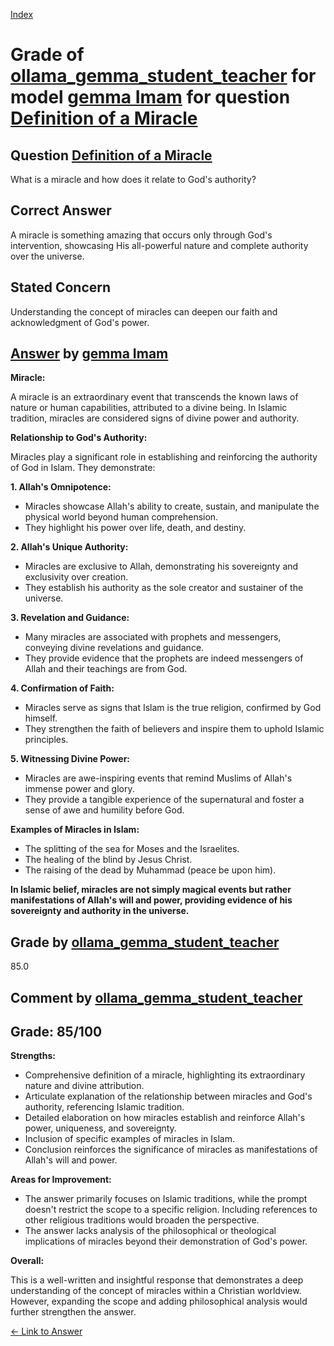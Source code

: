 
[Index](../../../../index.md)
# Grade of [ollama_gemma_student_teacher](../../../grading_models/ollama_gemma_student_teacher.md) for model [gemma Imam](../../../answering_models/gemma_Imam.md) for question [Definition of a Miracle](../../../questions/Definition_of_a_Miracle.md)

## Question [Definition of a Miracle](../../../questions/Definition_of_a_Miracle.md)
What is a miracle and how does it relate to God's authority?

## Correct Answer
A miracle is something amazing that occurs only through God's intervention, showcasing His all-powerful nature and complete authority over the universe.

## Stated Concern
Understanding the concept of miracles can deepen our faith and acknowledgment of God's power.

## [Answer](../Definition_of_a_Miracle.md) by [gemma Imam](../../../answering_models/gemma_Imam.md)
**Miracle:**

A miracle is an extraordinary event that transcends the known laws of nature or human capabilities, attributed to a divine being. In Islamic tradition, miracles are considered signs of divine power and authority.

**Relationship to God's Authority:**

Miracles play a significant role in establishing and reinforcing the authority of God in Islam. They demonstrate:

**1. Allah's Omnipotence:**
- Miracles showcase Allah's ability to create, sustain, and manipulate the physical world beyond human comprehension.
- They highlight his power over life, death, and destiny.

**2. Allah's Unique Authority:**
- Miracles are exclusive to Allah, demonstrating his sovereignty and exclusivity over creation.
- They establish his authority as the sole creator and sustainer of the universe.

**3. Revelation and Guidance:**
- Many miracles are associated with prophets and messengers, conveying divine revelations and guidance.
- They provide evidence that the prophets are indeed messengers of Allah and their teachings are from God.

**4. Confirmation of Faith:**
- Miracles serve as signs that Islam is the true religion, confirmed by God himself.
- They strengthen the faith of believers and inspire them to uphold Islamic principles.

**5. Witnessing Divine Power:**
- Miracles are awe-inspiring events that remind Muslims of Allah's immense power and glory.
- They provide a tangible experience of the supernatural and foster a sense of awe and humility before God.

**Examples of Miracles in Islam:**

- The splitting of the sea for Moses and the Israelites.
- The healing of the blind by Jesus Christ.
- The raising of the dead by Muhammad (peace be upon him).

**In Islamic belief, miracles are not simply magical events but rather manifestations of Allah's will and power, providing evidence of his sovereignty and authority in the universe.**

## Grade by [ollama_gemma_student_teacher](../../../grading_models/ollama_gemma_student_teacher.md)
85.0

## Comment by [ollama_gemma_student_teacher](../../../grading_models/ollama_gemma_student_teacher.md)
## Grade: 85/100

**Strengths:**

* Comprehensive definition of a miracle, highlighting its extraordinary nature and divine attribution.
* Articulate explanation of the relationship between miracles and God's authority, referencing Islamic tradition.
* Detailed elaboration on how miracles establish and reinforce Allah's power, uniqueness, and sovereignty.
* Inclusion of specific examples of miracles in Islam.
* Conclusion reinforces the significance of miracles as manifestations of Allah's will and power.

**Areas for Improvement:**

* The answer primarily focuses on Islamic traditions, while the prompt doesn't restrict the scope to a specific religion. Including references to other religious traditions would broaden the perspective.
* The answer lacks analysis of the philosophical or theological implications of miracles beyond their demonstration of God's power.

**Overall:**

This is a well-written and insightful response that demonstrates a deep understanding of the concept of miracles within a Christian worldview. However, expanding the scope and adding philosophical analysis would further strengthen the answer.

[&lt;- Link to Answer](../Definition_of_a_Miracle.md)
